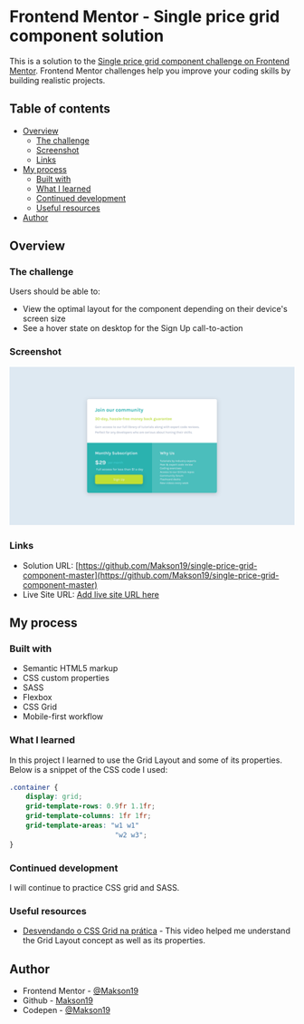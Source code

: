 # Frontend Mentor - Single price grid component solution

This is a solution to the [Single price grid component challenge on Frontend Mentor](https://www.frontendmentor.io/challenges/single-price-grid-component-5ce41129d0ff452fec5abbbc). Frontend Mentor challenges help you improve your coding skills by building realistic projects. 

## Table of contents

- [Overview](#overview)
  - [The challenge](#the-challenge)
  - [Screenshot](#screenshot)
  - [Links](#links)
- [My process](#my-process)
  - [Built with](#built-with)
  - [What I learned](#what-i-learned)
  - [Continued development](#continued-development)
  - [Useful resources](#useful-resources)
- [Author](#author)


## Overview

### The challenge

Users should be able to:

- View the optimal layout for the component depending on their device's screen size
- See a hover state on desktop for the Sign Up call-to-action

### Screenshot

![](./screenshot.png)

### Links

- Solution URL: [https://github.com/Makson19/single-price-grid-component-master](https://github.com/Makson19/single-price-grid-component-master)
- Live Site URL: [Add live site URL here](https://your-live-site-url.com)

## My process

### Built with

- Semantic HTML5 markup
- CSS custom properties
- SASS
- Flexbox
- CSS Grid
- Mobile-first workflow


### What I learned


In this project I learned to use the Grid Layout and some of its properties. Below is a snippet of the CSS code I used:

```css
.container {
    display: grid;
    grid-template-rows: 0.9fr 1.1fr;
    grid-template-columns: 1fr 1fr;
    grid-template-areas: "w1 w1"
                          "w2 w3";
}
```

### Continued development

I will continue to practice CSS grid and SASS.

### Useful resources

- [Desvendando o CSS Grid na prática](https://www.youtube.com/watch?v=HN1UjzRSdBk&t=1229s&ab_channel=Rocketseat) - This video helped me understand the Grid Layout concept as well as its properties.

## Author

- Frontend Mentor - [@Makson19](https://www.frontendmentor.io/profile/Makson19)
- Github - [Makson19](https://github.com/Makson19)
- Codepen - [@Makson19](https://codepen.io/Makson19)
